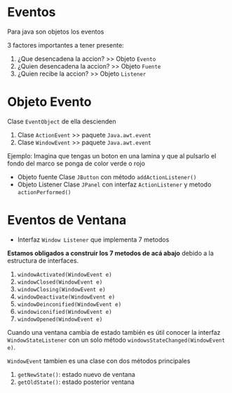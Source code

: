 # Eventos
Para java son objetos los eventos

3 factores importantes a tener presente:

1. ¿Que desencadena la accion? >> Objeto `Evento`
2. ¿Quien desencadena la accion? >> Objeto `Fuente`
3. ¿Quien recibe la accion? >> Objeto `Listener`

# Objeto Evento

Clase `EventObject` de ella descienden 

1. Clase `ActionEvent` >> paquete `Java.awt.event`
2. Clase `WindowEvent` >> paquete `Java.awt.event`

Ejemplo: Imagina que tengas un boton en una lamina y que al pulsarlo el fondo del marco se ponga de color verde o rojo

- Objeto fuente Clase `JButton` con método `addActionListener()`
- Objeto Listener Clase `JPanel` con interfaz `ActionListener` y metodo `actionPerformed()`

# Eventos de Ventana

- Interfaz ```Window Listener``` que implementa 7 metodos

**Estamos obligados a construir los 7 metodos de acá abajo** debido a la estructura de interfaces.

1. `windowActivated(WindowEvent e)`
2. `windowClosed(WindowEvent e)`
3. `windowClosing(WindowEvent e)`
4. `windowDeactivate(WindowEvent e)`
5. `windowDeinconified(WindowEvent e)`
6. `windowiconified(WindowEvent e)`
7. `windowOpened(WindowEvent e)`

Cuando una ventana cambia de estado también es útil conocer la interfaz `WindowStateListener` con un solo método `windowsStateChanged(WindowEvent e)`. 

`WindowEvent` tambien es una clase con dos métodos principales
1. `getNewState()`: estado nuevo de ventana
2. `getOldState()`: estado posterior ventana




